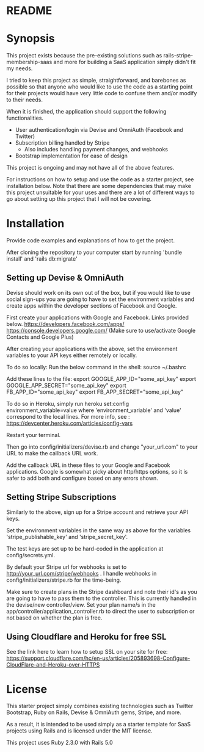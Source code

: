 # README

# Synopsis

This project exists because the pre-existing solutions such as rails-stripe-membership-saas and more for building a SaaS application simply didn't fit my needs.

I tried to keep this project as simple, straightforward, and barebones as possible so that anyone who would like to use the code as a starting point for their projects would have very little code to confuse them and/or modify to their needs.

When it is finished, the application should support the following functionalities.
  - User authentication/login via Devise and OmniAuth (Facebook and Twitter)
  - Subscription billing handled by Stripe
      - Also includes handling payment changes, and webhooks
  - Bootstrap implementation for ease of design

This project is ongoing and may not have all of the above features.

For instructions on how to setup and use the code as a starter project, see installation below. Note that there are some dependencies that may make this project unsuitable for your uses and there are a lot of different ways to go about setting up this project that I will not be covering.

# Installation

Provide code examples and explanations of how to get the project.

After cloning the repository to your computer start by running 'bundle install' and 'rails db:migrate'

## Setting up Devise & OmniAuth

Devise should work on its own out of the box, but if you would like to use social sign-ups you are going to have to set the environment variables and create apps within the developer sections of Facebook and Google.

First create your applications with Google and Facebook. Links provided below.
https://developers.facebook.com/apps/
https://console.developers.google.com/ (Make sure to use/activate Google Contacts and Google Plus)

After creating your applications with the above, set the environment variables to your API keys either remotely or locally.

To do so locally:
Run the below command in the shell:
source ~/.bashrc

Add these lines to the file:
export GOOGLE_APP_ID="some_api_key"
export GOOGLE_APP_SECRET="some_api_key"
export FB_APP_ID="some_api_key"
export FB_APP_SECRET="some_api_key"

To do so in Heroku, simply run
heroku set:config environment_variable=value
where 'environment_variable' and 'value' correspond to the local lines.
For more info, see : https://devcenter.heroku.com/articles/config-vars

Restart your terminal.

Then go into config/initializers/devise.rb and change "your_url.com" to your URL to make the callback URL work.

Add the callback URL in these files to your Google and Facebook applications. Google is somewhat picky about http/https options, so it is safer to add both and configure based on any errors shown.

## Setting Stripe Subscriptions

Similarly to the above, sign up for a Stripe account and retrieve your API keys.

Set the environment variables in the same way as above for the variables 'stripe_publishable_key' and 'stripe_secret_key'.

The test keys are set up to be hard-coded in the application at config/secrets.yml.

By default your Stripe url for webhooks is set to http://your_url.com/stripe/webhooks . I handle webhooks in config/initializers/stripe.rb for the time-being.

Make sure to create plans in the Stripe dashboard and note their id's as you are going to have to pass them to the controller. This is currently handled in the devise/new controller/view. Set your plan name/s in the app/controller/application_controller.rb to direct the user to subscription or not based on whether the plan is free.

## Using Cloudflare and Heroku for free SSL
See the link here to learn how to setup SSL on your site for free:
https://support.cloudflare.com/hc/en-us/articles/205893698-Configure-CloudFlare-and-Heroku-over-HTTPS


# License

This starter project simply combines existing technologies such as Twitter Bootstrap, Ruby on Rails, Devise & OmniAuth gems, Stripe, and more.

As a result, it is intended to be used simply as a starter template for SaaS projects using Rails and is licensed under the MIT license.



This project uses Ruby 2.3.0 with Rails 5.0


